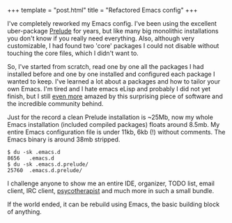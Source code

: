 +++
template = "post.html"
title = "Refactored Emacs config"
+++

I've completely reworked my Emacs config. I've been using the excellent uber-package [Prelude](https://github.com/bbatsov/prelude) for years, but like many big monolithic installations you don't know if you really need everything. Also, although very customizable, I had found two 'core' packages I could not disable without touching the core files, which I didn't want to.

So, I've started from scratch, read one by one all the packages I had installed before and one by one installed and configured each package I wanted to keep. I've learned a lot about a packages and how to tailor your own Emacs. I'm tired and I hate emacs eLisp and probably I did not yet finish, but I still [even more](/2019/01/24/software-appreciation.html) amazed by this surprising piece of software and the incredible community behind.

Just for the record a clean Prelude installation is ~25Mb, now my whole Emacs installation (included compiled packages) floats around 8.5mb. My entire Emacs configuration file is under 11kb, 6kb (!) without comments. The Emacs binary is around 38mb stripped.

```
$ du -sk .emacs.d
8656   .emacs.d
$ du -sk .emacs.d.prelude/
25760  .emacs.d.prelude/
```

I challenge anyone to show me an entire IDE, organizer, TODO list, email client, IRC client, [psycotherapist](https://www.emacswiki.org/emacs/EmacsDoctor) and much more in such a small bundle. 

If the world ended, it can be rebuild using Emacs, the basic building block of anything.
